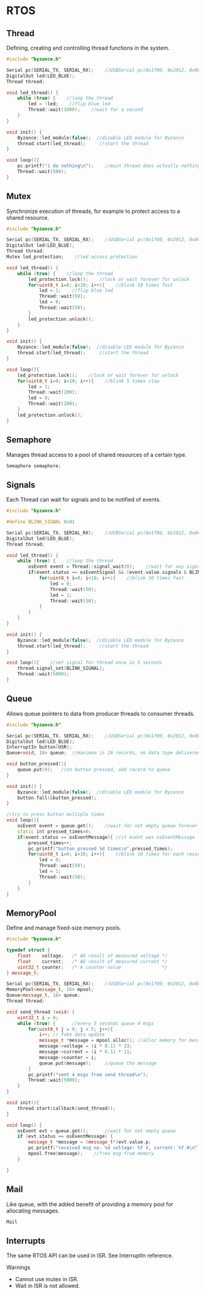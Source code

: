 # RTOS

## Thread

Defining, creating and controlling thread functions in the system.

```cpp
#include "byzance.h"

Serial pc(SERIAL_TX, SERIAL_RX);	//USBSerial pc(0x1f00, 0x2012, 0x0001, false);
DigitalOut led(LED_BLUE);
Thread thread;

void led_thread() {
    while (true) {    //loop the thread
        led = !led;    //flip blue led
        Thread::wait(1000);    //wait for a second
    }
}

void init() {
    Byzance::led_module(false);  //disable LED module for Byzance
    thread.start(led_thread);     //start the thread
}

void loop(){
    pc.printf("i do nothing\n");    //main thread does actually nothing
    Thread::wait(500);
}
```

## Mutex

Synchronize execution of threads, for example to protect access to a shared resource.

```cpp
#include "byzance.h"

Serial pc(SERIAL_TX, SERIAL_RX);	//USBSerial pc(0x1f00, 0x2012, 0x0001, false);
DigitalOut led(LED_BLUE);
Thread thread;
Mutex led_protection;    //led access protection

void led_thread() {
    while (true) {    //loop the thread
        led_protection.lock();    //lock or wait forever for unlock
        for(uint8_t i=0; i<10; i++){    //blink 10 times fast
            led = 1;    //flip blue led
            Thread::wait(50);
            led = 0;
            Thread::wait(50);
        }
        led_protection.unlock();
    }
}

void init() {
    Byzance::led_module(false);  //disable LED module for Byzance
    thread.start(led_thread);     //start the thread
}

void loop(){
    led_protection.lock();    //lock or wait forever for unlock
    for(uint8_t i=0; i<10; i++){    //blink 5 times slow
        led = 1; 
        Thread::wait(200); 
        led = 0;
        Thread::wait(200);
    }
    led_protection.unlock();
}
```

## Semaphore

Manages thread access to a pool of shared resources of a certain type.

```cpp
Semaphore semaphore;
```

## Signals

Each Thread can wait for signals and to be notified of events.

```cpp
#include "byzance.h"

#define BLINK_SIGNAL 0x01

Serial pc(SERIAL_TX, SERIAL_RX);	//USBSerial pc(0x1f00, 0x2012, 0x0001, false);
DigitalOut led(LED_BLUE);
Thread thread;

void led_thread() {
    while (true) {    //loop the thread
        osEvent event = Thread::signal_wait(0);    //wait for any signal forever
        if(event.status == osEventSignal && (event.value.signals & BLINK_SIGNAL)){    //if event was signal and signal is BLINK_SIGNAL
            for(uint8_t i=0; i<10; i++){    //blink 10 times fast
                led = 0;
                Thread::wait(50);
                led = 1;
                Thread::wait(50);
            }
        }
    }
}

void init() {
    Byzance::led_module(false);  //disable LED module for Byzance
    thread.start(led_thread);     //start the thread
}

void loop(){    //set signal for thread once in 5 seconds
    thread.signal_set(BLINK_SIGNAL);
    Thread::wait(5000);
}
```

## Queue

Allows queue pointers to data from producer threads to consumer threads.

```cpp
#include "byzance.h"

Serial pc(SERIAL_TX, SERIAL_RX);	//USBSerial pc(0x1f00, 0x2012, 0x0001, false);
DigitalOut led(LED_BLUE);
InterruptIn button(USR);
Queue<void, 16> queue;	//maximum is 16 records, no data type delivered

void button_pressed(){
	queue.put(0);	//on button pressed, add record to queue
}

void init() {
	Byzance::led_module(false);  //disable LED module for Byzance
    button.fall(&button_pressed);
}

//try to press button multiple times
void loop(){
	osEvent event = queue.get();	//wait for not empty queue forever
	static int pressed_times=0;
	if(event.status == osEventMessage){	//if event was osEventMessage
		pressed_times++;
		pc.printf("button pressed %d times\n",pressed_times);
		for(uint8_t i=0; i<10; i++){	//blink 10 times for each record in queue
			led = 0;
			Thread::wait(50);
			led = 1;
			Thread::wait(50);
		}
	}
}

```

## MemoryPool

Define and manage fixed-size memory pools.

```cpp
#include "byzance.h"

typedef struct {
    float    voltage;   /* AD result of measured voltage */
    float    current;   /* AD result of measured current */
    uint32_t counter;   /* A counter value               */
} message_t;

Serial pc(SERIAL_TX, SERIAL_RX);	//USBSerial pc(0x1f00, 0x2012, 0x0001, false);
MemoryPool<message_t, 16> mpool;
Queue<message_t, 16> queue;
Thread thread;

void send_thread (void) {
    uint32_t i = 0;
    while (true) {		//every 5 seconds queue 4 msgs
        for(uint8_t j = 0; j < 5; j++){
        	i++; // fake data update
			message_t *message = mpool.alloc();	//alloc memory for message
			message->voltage = (i * 0.1) * 33;
			message->current = (i * 0.1) * 11;
			message->counter = i;
			queue.put(message);		//queue the message
        }
        pc.printf("sent 4 msgs from send thread\n");
        Thread::wait(5000);
    }
}

void init(){
	thread.start(callback(send_thread));
}

void loop() {
	osEvent evt = queue.get();		//wait for not empty queue
	if (evt.status == osEventMessage) {
		message_t *message = (message_t*)evt.value.p;
		pc.printf("received msg no. %d voltage: %f V, current: %f A\n",message->counter, message->voltage, message->current);
		mpool.free(message);	//free msg from memory
	}

}
```

## Mail

Like queue, with the added benefit of providing a memory pool for allocating messages.

```cpp
Mail
```

## Interrupts

The same RTOS API can be used in ISR. See InterruptIn reference.

Warnings

* Cannot use mutex in ISR.
* Wait in ISR is not allowed.


